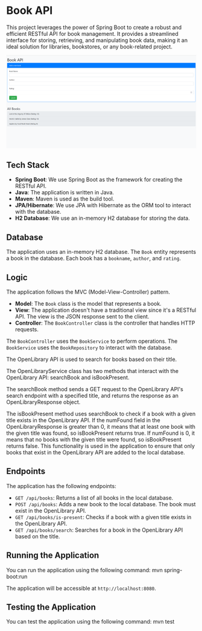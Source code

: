 # Book API

This project leverages the power of Spring Boot to create a robust and efficient RESTful API for book management. It provides a streamlined interface for storing, retrieving, and manipulating book data, making it an ideal solution for libraries, bookstores, or any book-related project.

![Alt text](image.png)

## Tech Stack

- **Spring Boot**: We use Spring Boot as the framework for creating the RESTful API.
- **Java**: The application is written in Java.
- **Maven**: Maven is used as the build tool.
- **JPA/Hibernate**: We use JPA with Hibernate as the ORM tool to interact with the database.
- **H2 Database**: We use an in-memory H2 database for storing the data.

## Database

The application uses an in-memory H2 database. The `Book` entity represents a book in the database. Each book has a `bookname`, `author`, and `rating`.

## Logic

The application follows the MVC (Model-View-Controller) pattern.

- **Model**: The `Book` class is the model that represents a book.
- **View**: The application doesn't have a traditional view since it's a RESTful API. The view is the JSON response sent to the client.
- **Controller**: The `BookController` class is the controller that handles HTTP requests.

The `BookController` uses the `BookService` to perform operations. The `BookService` uses the `BookRepository` to interact with the database.

The OpenLibrary API is used to search for books based on their title.

The OpenLibraryService class has two methods that interact with the OpenLibrary API: searchBook and isBookPresent. 

The searchBook method sends a GET request to the OpenLibrary API's search endpoint with a specified title, and returns the response as an OpenLibraryResponse object. 

The isBookPresent method uses searchBook to check if a book with a given title exists in the OpenLibrary API. If the numFound field in the OpenLibraryResponse is greater than 0, it means that at least one book with the given title was found, so isBookPresent returns true. If numFound is 0, it means that no books with the given title were found, so isBookPresent returns false. This functionality is used in the application to ensure that only books that exist in the OpenLibrary API are added to the local database.

## Endpoints

The application has the following endpoints:

- `GET /api/books`: Returns a list of all books in the local database.
- `POST /api/books`: Adds a new book to the local database. The book must exist in the OpenLibrary API.
- `GET /api/books/is-present`: Checks if a book with a given title exists in the OpenLibrary API.
- `GET /api/books/search`: Searches for a book in the OpenLibrary API based on the title.

## Running the Application

You can run the application using the following command:
    mvn spring-boot:run

The application will be accessible at `http://localhost:8080`.

## Testing the Application

You can test the application using the following command:
    mvn test
